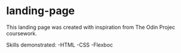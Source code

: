 # landing-page

This landing page was created with inspiration from The Odin Projec coursework.

Skills demonstrated:
-HTML
-CSS
  -Flexboc
